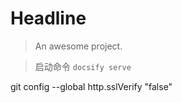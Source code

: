 # Headline

> An awesome project.

> 启动命令
<code>docsify serve</code>

git config --global http.sslVerify "false"
